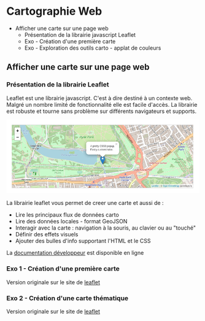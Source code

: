 # Cartographie Web

* Afficher une carte sur une page web
  * Présentation de la librairie javascript Leaflet
  * Exo - Création d'une première carte
  * Exo - Exploration des outils carto - applat de couleurs

## Afficher une carte sur une page web

### Présentation de la librairie Leaflet

Leaflet est une librairie javascript. C'est à dire destiné à un contexte web. Malgré un nombre limité de fonctionnalité elle est facile d'accès. La librairie est robuste et tourne sans problème sur différents navigateurs et supports.

![overview](img/leaflet_overview.png)

La librairie leaflet vous permet de creer une carte et aussi de :
* Lire les principaux flux de données carto
* Lire des données locales - format GeoJSON
* Interagir avec la carte : navigation à la souris, au clavier ou au "touché"
* Définir des effets visuels
* Ajouter des bulles d'info supportant l'HTML et le CSS

La [documentation développeur](https://leafletjs.com/reference-1.7.1.html) est disponible en ligne

### Exo 1 - Création d'une première carte

Version originale sur le site de [leaflet](https://leafletjs.com/examples/quick-start/)

### Exo 2 - Création d'une carte thématique

Version originale sur le site de [leaflet](https://leafletjs.com/examples/choropleth/)
